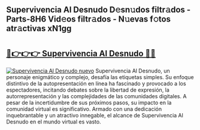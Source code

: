 ## Supervivencia Al Desnudo D𝚎sn𝚞dos filtr𝚊dos - Parts-8H6 Vid𝚎os filtr𝚊dos - N𝚞evas f𝚘tos atr𝚊ctivas xN1gg

# <h2><a href="http://mba0puk.tromn.icu/?c=Supervivencia+Al+Desnudo">🔗👉👉👉 Supervivencia Al Desnudo 🔗🔗</a></h2>

[![Supervivencia Al Desnudo nuevo](https://i.imgur.com/pEAQMta.gif)](http://mba0puk.tromn.icu/?c=Supervivencia+Al+Desnudo)
Supervivencia Al Desnudo, un personaje enigmático y complejo, desafía las etiquetas simples. Su enfoque distintivo de la autopresentación en línea ha fascinado y provocado a los espectadores, incitando debates sobre la libertad de expresión, la autorrepresentación y las complejidades de las comunidades digitales. A pesar de la incertidumbre de sus próximos pasos, su impacto en la comunidad virtual es significativo. Armado con una dedicación inquebrantable y un atractivo innegable, el alcance de Supervivencia Al Desnudo en el mundo virtual es vasto.
